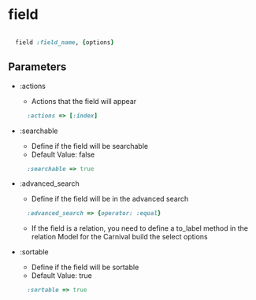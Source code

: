 # field

```ruby

  field :field_name, {options}

```

## Parameters

- :actions
  - Actions that the field will appear
  ```ruby
    :actions => [:index]
  ```

- :searchable
  - Define if the field will be searchable
  - Default Value: false
  ```ruby
    :searchable => true
  ```

- :advanced_search
  - Define if the field will be in the advanced search
  ```ruby
    :advanced_search => {operator: :equal}
  ```

  - If the field is a relation, you need to define a to\_label method in the relation Model for the Carnival build the select options


- :sortable
  - Define if the field will be sortable
  - Default Value: true
  ```ruby
    :sortable => true
  ```

